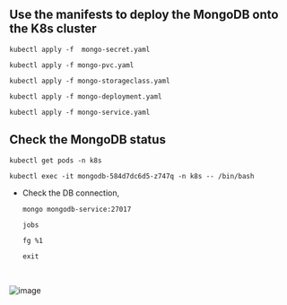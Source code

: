 
## Use the manifests to deploy the MongoDB onto the K8s cluster
```
kubectl apply -f  mongo-secret.yaml
```
```
kubectl apply -f mongo-pvc.yaml
```
```
kubectl apply -f mongo-storageclass.yaml
```
```
kubectl apply -f mongo-deployment.yaml
```
```
kubectl apply -f mongo-service.yaml
```

## Check the MongoDB status
```
kubectl get pods -n k8s
```
```
kubectl exec -it mongodb-584d7dc6d5-z747q -n k8s -- /bin/bash
```
- Check the DB connection,
  ```
  mongo mongodb-service:27017
  ```
  ```
  jobs
  ```
  ```
  fg %1
  ```
  ```
  exit
  ```


<br>

![image](https://github.com/user-attachments/assets/90a5285b-cf61-4586-8ce9-f99a617c32f2)
